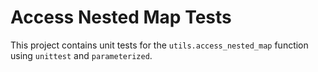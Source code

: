 # Access Nested Map Tests

This project contains unit tests for the `utils.access_nested_map` function using `unittest` and `parameterized`.
